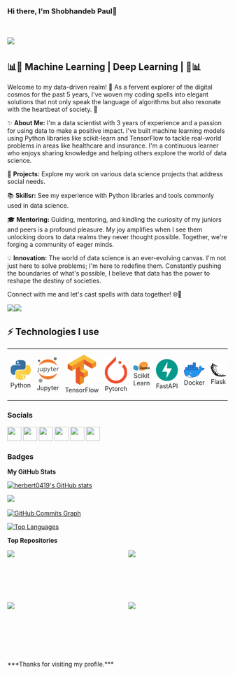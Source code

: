 ### Hi there, I'm Shobhandeb Paul👋
![](https://komarev.com/ghpvc/?username=herbert0419&color=green)
=======================================================================================================================================

📊🔬 **Machine Learning | Deep Learning |** 🔬📊
-----------------------
Welcome to my data-driven realm! 🌌 As a fervent explorer of the digital cosmos for the past 5 years, I've woven my coding spells into elegant solutions that not only speak the language of algorithms but also resonate with the heartbeat of society. 🚀

✨ **About Me:**
I'm a data scientist with 3 years of experience and a passion for using data to make a positive impact. I've built machine learning models using Python libraries like scikit-learn and TensorFlow to tackle real-world problems in areas like healthcare and insurance. I'm a continuous learner who enjoys sharing knowledge and helping others explore the world of data science.

🌟 **Projects:**
Explore my work on various data science projects that address social needs.

📚 **Skillsr:**
See my experience with Python libraries and tools commonly used in data science.

🎓 **Mentoring:**
Guiding, mentoring, and kindling the curiosity of my juniors and peers is a profound pleasure. My joy amplifies when I see them unlocking doors to data realms they never thought possible. Together, we're forging a community of eager minds.

💡 **Innovation:**
The world of data science is an ever-evolving canvas. I'm not just here to solve problems; I'm here to redefine them. Constantly pushing the boundaries of what's possible, I believe that data has the power to reshape the destiny of societies.

Connect with me and let's cast spells with data together! 🌐🔮

<a href="https://www.github.com/herbert0419" target="_blank" rel="noreferrer"><img
src="https://img.shields.io/github/followers/herbert0419?logo=github&style=for-the-badge&color=0891b2&labelColor=000000" /></a><a href="https://www.twitter.com/ShobhandebP" target="_blank" rel="noreferrer"><img
src="https://img.shields.io/twitter/follow/ShobhandebP?logo=twitter&style=for-the-badge&color=0891b2&labelColor=000000"
/></a>

## ⚡ Technologies I use 

<div align="center">
<table align="center">
    <tr>
        <td align="center" width="140" height="112.43">
            <img src="./assets/icons/python.jpeg" width="65px"/>
            <br /> Python
        </td>
        <td align="center" width="140" height="112.43">
            <img src="./assets/icons/jupyter.png" width="65px"/>
            <br /> Jupyter
        </td>
        <td align="center" width="140" height="112.43">
            <img src="./assets/icons/tensorflow.png" width="65px"/>
            <br /> TensorFlow
        </td>
        <td align="center" width="140" height="112.43">
            <img src="./assets/icons/pytorch.png" width="65px"/>
            <br /> Pytorch
        </td>
        <td align="center" width="140" height="112.43">
            <img src="./assets/icons/scikitlearn.png" width="65px"/>
            <br /> Scikit Learn
        </td>
        <td align="center" width="140" height="112.43">
            <img src="./assets/icons/fastapi.png" width="65px"/>
            <br /> FastAPI
        </td>
        <td align="center" width="140" height="112.43">
            <img src="./assets/icons/docker.png" width="65px"/>
            <br /> Docker
        </td>
     <td align="center" width="140" height="112.43">
            <img src="./assets/icons/flask.png" width="65px"/>
            <br /> Flask
        </td>
    </tr>
</table>
</div>


### Socials

<p align="left"> <a href="https://www.facebook.com/shobhandeb" target="_blank" rel="noreferrer"><img src="https://raw.githubusercontent.com/danielcranney/readme-generator/main/public/icons/socials/facebook.svg" width="32" height="32" /></a> <a href="https://www.github.com/herbert0419" target="_blank" rel="noreferrer"><img src="https://raw.githubusercontent.com/danielcranney/readme-generator/main/public/icons/socials/github.svg" width="32" height="32" /></a> <a href="http://www.instagram.com/_.leoncyrus._/" target="_blank" rel="noreferrer"><img src="https://raw.githubusercontent.com/danielcranney/readme-generator/main/public/icons/socials/instagram.svg" width="32" height="32" /></a> <a href="https://www.linkedin.com/in/shobhandeb-paul-b6914a168/" target="_blank" rel="noreferrer"><img src="https://raw.githubusercontent.com/danielcranney/readme-generator/main/public/icons/socials/linkedin.svg" width="32" height="32" /></a> <a href="https://www.twitter.com/ShobhandebP" target="_blank" rel="noreferrer"><img src="https://raw.githubusercontent.com/danielcranney/readme-generator/main/public/icons/socials/twitter.svg" width="32" height="32" /></a> <a href="https://www.youtube.com/c/UCazLe2s45HXluKUpMXyBm-Q" target="_blank" rel="noreferrer"><img src="https://raw.githubusercontent.com/danielcranney/readme-generator/main/public/icons/socials/youtube.svg" width="32" height="32" /></a></p>

### Badges

<b>My GitHub Stats</b>

<a href="http://www.github.com/herbert0419"><img src="https://github-readme-stats.vercel.app/api?username=herbert0419&show_icons=true&hide=&count_private=true&title_color=0891b2&text_color=ffffff&icon_color=0891b2&bg_color=000000&hide_border=true&show_icons=true" alt="herbert0419's GitHub stats" /></a>

<a href="http://www.github.com/herbert0419"><img src="https://github-readme-streak-stats.herokuapp.com/?user=herbert0419&stroke=ffffff&background=000000&ring=0891b2&fire=0891b2&currStreakNum=ffffff&currStreakLabel=0891b2&sideNums=ffffff&sideLabels=ffffff&dates=ffffff&hide_border=true" /></a>

<a href="http://www.github.com/herbert0419"><img src="https://github-readme-activity-graph.cyclic.app/graph?username=herbert0419&bg_color=000000&color=ffffff&line=0891b2&point=ffffff&area_color=000000&area=true&hide_border=true&custom_title=GitHub%20Commits%20Graph" alt="GitHub Commits Graph" /></a>

<a href="https://github.com/herbert0419" align="left"><img src="https://github-readme-stats.vercel.app/api/top-langs/?username=herbert0419&langs_count=10&title_color=0891b2&text_color=ffffff&icon_color=0891b2&bg_color=000000&hide_border=true&locale=en&custom_title=Top%20%Languages" alt="Top Languages" /></a>

<b>Top Repositories</b>

<div width="100%" align="center"><a href="https://github.com/herbert0419/iNeuron" align="left"><img align="left" width="45%" src="https://github-readme-stats.vercel.app/api/pin/?username=herbert0419&repo=iNeuron&title_color=0891b2&text_color=ffffff&icon_color=0891b2&bg_color=000000&hide_border=true&locale=en" /></a><a href="https://github.com/herbert0419/Hands-on" align="right"><img align="right" width="45%" src="https://github-readme-stats.vercel.app/api/pin/?username=herbert0419&repo=Hands-on&title_color=0891b2&text_color=ffffff&icon_color=0891b2&bg_color=000000&hide_border=true&locale=en" /></a></div><br /><br /><br /><br /><br /><br /><br />

<div width="100%" align="center"><a href="https://github.com/herbert0419/Exploratory-Data-Analysis" align="left"><img align="left" width="45%" src="https://github-readme-stats.vercel.app/api/pin/?username=herbert0419&repo=Exploratory-Data-Analysis&title_color=0891b2&text_color=ffffff&icon_color=0891b2&bg_color=000000&hide_border=true&locale=en" /></a><a href="https://github.com/herbert0419/Polestar-.data-Fiesta-" align="right"><img align="right" width="45%" src="https://github-readme-stats.vercel.app/api/pin/?username=herbert0419&repo=Polestar-.data-Fiesta-&title_color=0891b2&text_color=ffffff&icon_color=0891b2&bg_color=000000&hide_border=true&locale=en" /></a></div>
<br /><br /><br /><br /><br /><br /><br />

<div>
     <p>***Thanks for visiting my profile.***</p>
</div>

